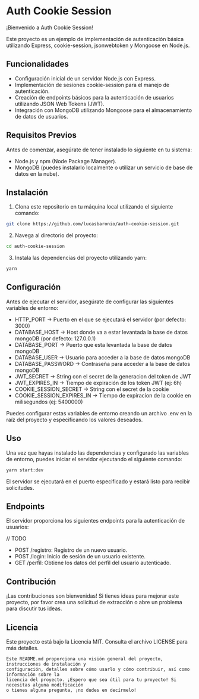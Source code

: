 # Auth Cookie Session

¡Bienvenido a Auth Cookie Session!

Este proyecto es un ejemplo de implementación de autenticación básica utilizando Express, cookie-session, jsonwebtoken y Mongoose en Node.js.

## Funcionalidades

- Configuración inicial de un servidor Node.js con Express.
- Implementación de sesiones cookie-session para el manejo de autenticación.
- Creación de endpoints básicos para la autenticación de usuarios utilizando JSON Web Tokens (JWT).
- Integración con MongoDB utilizando Mongoose para el almacenamiento de datos de usuarios.

## Requisitos Previos

Antes de comenzar, asegúrate de tener instalado lo siguiente en tu sistema:

- Node.js y npm (Node Package Manager).
- MongoDB (puedes instalarlo localmente o utilizar un servicio de base de datos en la nube).

## Instalación

1. Clona este repositorio en tu máquina local utilizando el siguiente comando:

  ```bash
  git clone https://github.com/lucasbaronio/auth-cookie-session.git
  ```

2. Navega al directorio del proyecto:

  ```bash
  cd auth-cookie-session
  ```

3. Instala las dependencias del proyecto utilizando yarn:

  ```bash
  yarn
  ```

## Configuración
Antes de ejecutar el servidor, asegúrate de configurar las siguientes variables de entorno:

- HTTP_PORT -> Puerto en el que se ejecutará el servidor (por defecto: 3000)
- DATABASE_HOST -> Host donde va a estar levantada la base de datos mongoDB (por defecto: 127.0.0.1)
- DATABASE_PORT -> Puerto que esta levantada la base de datos mongoDB
- DATABASE_USER -> Usuario para acceder a la base de datos mongoDB
- DATABASE_PASSWORD -> Contraseña para acceder a la base de datos mongoDB
- JWT_SECRET -> String con el secret de la generacion del token de JWT
- JWT_EXPIRES_IN -> Tiempo de expiración de los token JWT (ej: 6h)
- COOKIE_SESSION_SECRET -> String con el secret de la cookie
- COOKIE_SESSION_EXPIRES_IN -> Tiempo de expiracion de la cookie en milisegundos (ej: 5400000)

Puedes configurar estas variables de entorno creando un archivo .env en la raíz del proyecto y especificando los valores deseados.

## Uso

Una vez que hayas instalado las dependencias y configurado las variables de entorno, puedes iniciar el servidor ejecutando el siguiente comando:

```bash
yarn start:dev
```
El servidor se ejecutará en el puerto especificado y estará listo para recibir solicitudes.

## Endpoints

El servidor proporciona los siguientes endpoints para la autenticación de usuarios:

// TODO
- POST /registro: Registro de un nuevo usuario.
- POST /login: Inicio de sesión de un usuario existente.
- GET /perfil: Obtiene los datos del perfil del usuario autenticado.

## Contribución

¡Las contribuciones son bienvenidas! Si tienes ideas para mejorar este proyecto, por favor crea una solicitud de extracción o abre un problema para discutir tus ideas.

## Licencia

Este proyecto está bajo la Licencia MIT. Consulta el archivo LICENSE para más detalles.

```
Este README.md proporciona una visión general del proyecto, instrucciones de instalación y
configuración, detalles sobre cómo usarlo y cómo contribuir, así como información sobre la
licencia del proyecto. ¡Espero que sea útil para tu proyecto! Si necesitas alguna modificación
o tienes alguna pregunta, ¡no dudes en decírmelo!
```









